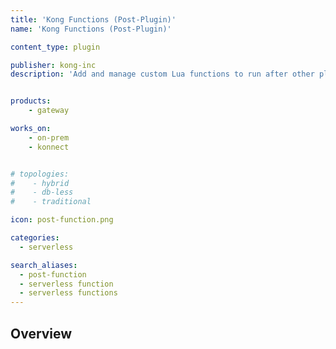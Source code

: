 ```yaml
---
title: 'Kong Functions (Post-Plugin)'
name: 'Kong Functions (Post-Plugin)'

content_type: plugin

publisher: kong-inc
description: 'Add and manage custom Lua functions to run after other plugins'


products:
    - gateway

works_on:
    - on-prem
    - konnect


# topologies:
#    - hybrid
#    - db-less
#    - traditional

icon: post-function.png

categories:
  - serverless

search_aliases:
  - post-function
  - serverless function
  - serverless functions
---
```


## Overview
